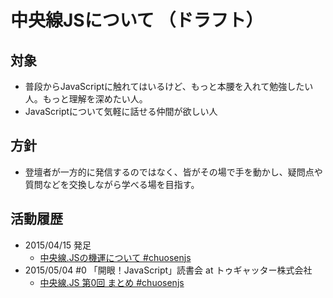 # 中央線JSについて （ドラフト）

## 対象

- 普段からJavaScriptに触れてはいるけど、もっと本腰を入れて勉強したい人。もっと理解を深めたい人。
- JavaScriptについて気軽に話せる仲間が欲しい人

## 方針

- 登壇者が一方的に発信するのではなく、皆がその場で手を動かし、疑問点や質問などを交換しながら学べる場を目指す。

## 活動履歴

- 2015/04/15 発足
    - [中央線.JSの機運について #chuosenjs](http://togetter.com/li/816460)
- 2015/05/04 #0 「開眼！JavaScript」読書会 at トゥギャッター株式会社
    - [中央線.JS 第0回 まとめ #chuosenjs](http://togetter.com/li/816611)
